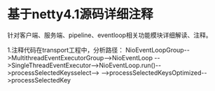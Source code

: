 # 基于netty4.1源码详细注释

针对客户端、服务端、pipeline、eventloop相关功能模块详细解读、注释。

1.注释代码在transport工程中，分析路径：
NioEventLoopGroup-->MultithreadEventExecutorGroup-->NioEventLoop
-->SingleThreadEventExecutor-->NioEventLoop.run()-->processSelectedKeysselect-->
-->processSelectedKeysOptimized-->processSelectedKey